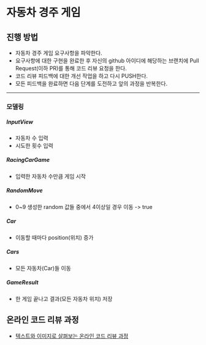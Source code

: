 # 자동차 경주 게임
## 진행 방법
* 자동차 경주 게임 요구사항을 파악한다.
* 요구사항에 대한 구현을 완료한 후 자신의 github 아이디에 해당하는 브랜치에 Pull Request(이하 PR)를 통해 코드 리뷰 요청을 한다.
* 코드 리뷰 피드백에 대한 개선 작업을 하고 다시 PUSH한다.
* 모든 피드백을 완료하면 다음 단계를 도전하고 앞의 과정을 반복한다.

---
### 모델링
##### InputView
* 자동차 수 입력
* 시도한 횟수 입력

##### RacingCarGame
* 입력한 자동차 수만큼 게임 시작

##### RandomMove
* 0~9 생성한 random 값들 중에서 4이상일 경우 이동 -> true

##### Car
* 이동할 때마다 position(위치) 증가

##### Cars
* 모든 자동차(Car)들 이동

##### GameResult
* 한 게임 끝나고 결과(모든 자동차 위치) 저장

## 온라인 코드 리뷰 과정
* [텍스트와 이미지로 살펴보는 온라인 코드 리뷰 과정](https://github.com/next-step/nextstep-docs/tree/master/codereview)
